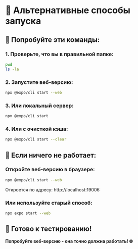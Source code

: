 # 🔧 Альтернативные способы запуска

## 🚀 Попробуйте эти команды:

### 1. Проверьте, что вы в правильной папке:
```bash
pwd
ls -la
```

### 2. Запустите веб-версию:
```bash
npx @expo/cli start --web
```

### 3. Или локальный сервер:
```bash
npx @expo/cli start
```

### 4. Или с очисткой кэша:
```bash
npx @expo/cli start --clear
```

## 📱 Если ничего не работает:

### Откройте веб-версию в браузере:
```bash
npx @expo/cli start --web
```
Откроется по адресу: http://localhost:19006

### Или используйте старый способ:
```bash
npx expo start --web
```

## 🎯 Готово к тестированию!

**Попробуйте веб-версию - она точно должна работать! 🌐**